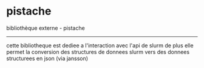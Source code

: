 # pistache

bibliothèque externe - pistache
*******************************

cette bibliotheque est dediee a l'interaction avec l'api de slurm
de plus elle permet la conversion des structures de donnees slurm vers des donnees structurees en json (via jansson)




